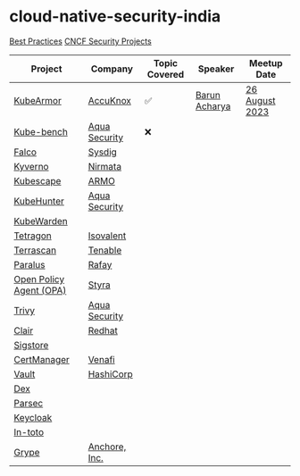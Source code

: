 # cloud-native-security-india

[Best Practices](https://github.com/cncf/communitygroups/blob/main/best_practices.md)
[CNCF Security Projects](https://landscape.cncf.io/card-mode?category=security-compliance)

Project | Company | Topic Covered | Speaker | Meetup Date
---|---|---|---|---
[KubeArmor](https://github.com/kubearmor/KubeArmor) | [AccuKnox](https://github.com/accuknox) | ✅ | [Barun Acharya](https://www.linkedin.com/in/barun-acharya/) | [26 August 2023](https://community.cncf.io/events/details/cncf-cloud-native-security-india-presents-kubernetes-security-meetup/)
[Kube-bench](https://github.com/aquasecurity/kube-bench) | [Aqua Security](https://www.aquasec.com/) | ❌ | 
[Falco](https://github.com/falcosecurity/falco) | [Sysdig](https://sysdig.com/) | |
[Kyverno](https://github.com/kyverno/kyverno) | [Nirmata](https://nirmata.com/) | |
[Kubescape](https://github.com/kubescape/kubescape) | [ARMO](https://www.armosec.io) | |
[KubeHunter](https://github.com/aquasecurity/kube-hunter) | [Aqua Security](https://www.aquasec.com/) | |
[KubeWarden](https://github.com/kubewarden) | | |
[Tetragon](https://github.com/cilium/tetragon) | [Isovalent](https://isovalent.com/) | |
[Terrascan](https://github.com/tenable/terrascan) | [Tenable](https://www.tenable.com/) | |
[Paralus](https://github.com/paralus/paralus) | [Rafay](https://rafay.co/) | |
[Open Policy Agent (OPA)](https://www.openpolicyagent.org/) | [Styra](https://www.styra.com/) | |
[Trivy](https://github.com/aquasecurity/trivy) | [Aqua Security](https://www.aquasec.com/) | |
[Clair](https://github.com/quay/clair) | [Redhat](https://quay.io/) | |
[Sigstore](https://github.com/sigstore) |  | |
[CertManager](https://github.com/cert-manager/cert-manager) | [Venafi](https://venafi.com/) | |
[Vault](https://github.com/hashicorp/vault) | [HashiCorp](https://www.hashicorp.com/) | |
[Dex](https://github.com/dexidp/dex) | | |
[Parsec](https://github.com/parallaxsecond/parsec) | | |
[Keycloak](https://github.com/keycloak/keycloak) | | |
[In-toto](https://github.com/in-toto/in-toto) | | |
[Grype](https://github.com/anchore/grype) | [Anchore, Inc.](https://anchore.com/) | |

